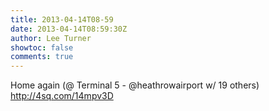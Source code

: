 ```yaml
---
title: 2013-04-14T08-59
date: 2013-04-14T08:59:30Z
author: Lee Turner
showtoc: false
comments: true
---
```


Home again (@ Terminal 5 - @heathrowairport w/ 19 others) http://4sq.com/14mpv3D

